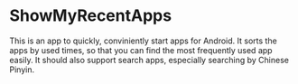 ShowMyRecentApps
================

This is an app to quickly, conviniently start apps for Android. It sorts the apps by used times, so that you can find the most frequently used app easily. It should also support search apps, especially searching by Chinese Pinyin.
